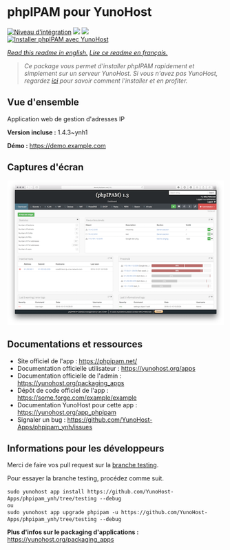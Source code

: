 # phpIPAM pour YunoHost

[![Niveau d'intégration](https://dash.yunohost.org/integration/phpipam.svg)](https://dash.yunohost.org/appci/app/phpipam) ![](https://ci-apps.yunohost.org/ci/badges/phpipam.status.svg) ![](https://ci-apps.yunohost.org/ci/badges/phpipam.maintain.svg)  
[![Installer phpIPAM avec YunoHost](https://install-app.yunohost.org/install-with-yunohost.svg)](https://install-app.yunohost.org/?app=phpipam)

*[Read this readme in english.](./README.md)*
*[Lire ce readme en français.](./README_fr.md)*

> *Ce package vous permet d'installer phpIPAM rapidement et simplement sur un serveur YunoHost.
Si vous n'avez pas YunoHost, regardez [ici](https://yunohost.org/#/install) pour savoir comment l'installer et en profiter.*

## Vue d'ensemble

Application web de gestion d'adresses IP

**Version incluse :** 1.4.3~ynh1

**Démo :** https://demo.example.com

## Captures d'écran

![](./doc/screenshots/dashboard-thumb.png)

## Documentations et ressources

* Site officiel de l'app : https://phpipam.net/
* Documentation officielle utilisateur : https://yunohost.org/apps
* Documentation officielle de l'admin : https://yunohost.org/packaging_apps
* Dépôt de code officiel de l'app : https://some.forge.com/example/example
* Documentation YunoHost pour cette app : https://yunohost.org/app_phpipam
* Signaler un bug : https://github.com/YunoHost-Apps/phpipam_ynh/issues

## Informations pour les développeurs

Merci de faire vos pull request sur la [branche testing](https://github.com/YunoHost-Apps/phpipam_ynh/tree/testing).

Pour essayer la branche testing, procédez comme suit.
```
sudo yunohost app install https://github.com/YunoHost-Apps/phpipam_ynh/tree/testing --debug
ou
sudo yunohost app upgrade phpipam -u https://github.com/YunoHost-Apps/phpipam_ynh/tree/testing --debug
```

**Plus d'infos sur le packaging d'applications :** https://yunohost.org/packaging_apps